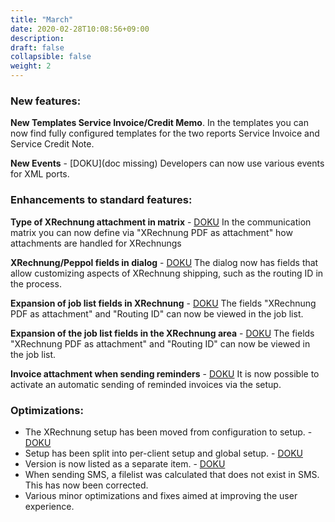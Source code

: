 ```yaml
---
title: "March"
date: 2020-02-28T10:08:56+09:00
description: 
draft: false
collapsible: false
weight: 2
---
```

### New features:

**New Templates Service Invoice/Credit Memo**.
In the templates you can now find fully configured templates for the two reports Service Invoice and Service Credit Note.

**New Events** - [DOKU](doc missing)
Developers can now use various events for XML ports.

### Enhancements to standard features:

**Type of XRechnung attachment in matrix** - [DOKU](/en/connectornav/data-exchange/)
In the communication matrix you can now define via "XRechnung PDF as attachment" how attachments are handled for XRechnungs

**XRechnung/Peppol fields in dialog** - [DOKU](/en-en/connectornav/data-exchange/)
The dialog now has fields that allow customizing aspects of XRechnung shipping, such as the routing ID in the process.

**Expansion of job list fields in XRechnung** - [DOKU](/en-en/connectornav/data-exchange/)
The fields "XRechnung PDF as attachment" and "Routing ID" can now be viewed in the job list.

**Expansion of the job list fields in the XRechnung area** - [DOKU](/en-en/connectornav/data-exchange/)
The fields "XRechnung PDF as attachment" and "Routing ID" can now be viewed in the job list.

**Invoice attachment when sending reminders** - [DOKU](/en/connectornav/data-exchange/)
It is now possible to activate an automatic sending of reminded invoices via the setup.

### Optimizations:

- The XRechnung setup has been moved from configuration to setup. - [DOKU](/en-en/connectornav/configuration-and-setup/)
- Setup has been split into per-client setup and global setup. - [DOKU](/en-en/connectornav/configuration-and-setup/)
- Version is now listed as a separate item. - [DOKU](/en-en/connectornav/configuration-and-setup/)
- When sending SMS, a filelist was calculated that does not exist in SMS. This has now been corrected.
- Various minor optimizations and fixes aimed at improving the user experience.